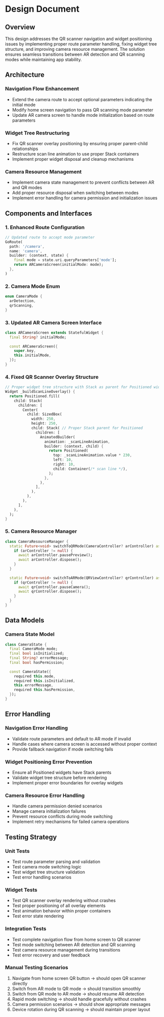 # Design Document

## Overview

This design addresses the QR scanner navigation and widget positioning issues by implementing proper route parameter handling, fixing widget tree structure, and improving camera resource management. The solution ensures seamless transitions between AR detection and QR scanning modes while maintaining app stability.

## Architecture

### Navigation Flow Enhancement
- Extend the camera route to accept optional parameters indicating the initial mode
- Modify home screen navigation to pass QR scanning mode parameter
- Update AR camera screen to handle mode initialization based on route parameters

### Widget Tree Restructuring
- Fix QR scanner overlay positioning by ensuring proper parent-child relationships
- Restructure scan line animation to use proper Stack containers
- Implement proper widget disposal and cleanup mechanisms

### Camera Resource Management
- Implement camera state management to prevent conflicts between AR and QR modes
- Add proper resource disposal when switching between modes
- Implement error handling for camera permission and initialization issues

## Components and Interfaces

### 1. Enhanced Route Configuration
```dart
// Updated route to accept mode parameter
GoRoute(
  path: '/camera',
  name: 'camera',
  builder: (context, state) {
    final mode = state.uri.queryParameters['mode'];
    return ARCameraScreen(initialMode: mode);
  },
)
```

### 2. Camera Mode Enum
```dart
enum CameraMode {
  arDetection,
  qrScanning,
}
```

### 3. Updated AR Camera Screen Interface
```dart
class ARCameraScreen extends StatefulWidget {
  final String? initialMode;
  
  const ARCameraScreen({
    super.key,
    this.initialMode,
  });
}
```

### 4. Fixed QR Scanner Overlay Structure
```dart
// Proper widget tree structure with Stack as parent for Positioned widgets
Widget _buildScanLineOverlay() {
  return Positioned.fill(
    child: Stack(
      children: [
        Center(
          child: SizedBox(
            width: 250,
            height: 250,
            child: Stack( // Proper Stack parent for Positioned
              children: [
                AnimatedBuilder(
                  animation: _scanLineAnimation,
                  builder: (context, child) {
                    return Positioned(
                      top: _scanLineAnimation.value * 230,
                      left: 10,
                      right: 10,
                      child: Container(/* scan line */),
                    );
                  },
                ),
              ],
            ),
          ),
        ),
      ],
    ),
  );
}
```

### 5. Camera Resource Manager
```dart
class CameraResourceManager {
  static Future<void> switchToQRMode(CameraController? arController) async {
    if (arController != null) {
      await arController.pausePreview();
      await arController.dispose();
    }
  }
  
  static Future<void> switchToARMode(QRViewController? qrController) async {
    if (qrController != null) {
      await qrController.pauseCamera();
      await qrController.dispose();
    }
  }
}
```

## Data Models

### Camera State Model
```dart
class CameraState {
  final CameraMode mode;
  final bool isInitialized;
  final String? errorMessage;
  final bool hasPermission;
  
  const CameraState({
    required this.mode,
    required this.isInitialized,
    this.errorMessage,
    required this.hasPermission,
  });
}
```

## Error Handling

### Navigation Error Handling
- Validate route parameters and default to AR mode if invalid
- Handle cases where camera screen is accessed without proper context
- Provide fallback navigation if mode switching fails

### Widget Positioning Error Prevention
- Ensure all Positioned widgets have Stack parents
- Validate widget tree structure before rendering
- Implement proper error boundaries for overlay widgets

### Camera Resource Error Handling
- Handle camera permission denied scenarios
- Manage camera initialization failures
- Prevent resource conflicts during mode switching
- Implement retry mechanisms for failed camera operations

## Testing Strategy

### Unit Tests
- Test route parameter parsing and validation
- Test camera mode switching logic
- Test widget tree structure validation
- Test error handling scenarios

### Widget Tests
- Test QR scanner overlay rendering without crashes
- Test proper positioning of all overlay elements
- Test animation behavior within proper containers
- Test error state rendering

### Integration Tests
- Test complete navigation flow from home screen to QR scanner
- Test mode switching between AR detection and QR scanning
- Test camera resource management during transitions
- Test error recovery and user feedback

### Manual Testing Scenarios
1. Navigate from home screen QR button → should open QR scanner directly
2. Switch from AR mode to QR mode → should transition smoothly
3. Switch from QR mode to AR mode → should resume AR detection
4. Rapid mode switching → should handle gracefully without crashes
5. Camera permission scenarios → should show appropriate messages
6. Device rotation during QR scanning → should maintain proper layout